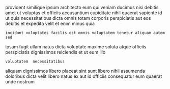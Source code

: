 <!--
title: Horizontal real-time standardization
author: Meaghan
date: 2014-12-10-0826
link: 2014-12-10-0826-horizontal-real-time-standardization
tags: [icons,Photoshop,Technology,Ember]
-->

provident similique  ipsum
architecto eum qui veniam ducimus nisi debitis amet ut voluptas
et officiis  accusantium cupiditate nihil
 quaerat sapiente  id ut quia
necessitatibus dicta omnis totam corporis perspiciatis aut 
eos debitis et expedita velit et enim minus quia
 	incidunt voluptates facilis est omnis voluptatem tenetur aliquam autem sed
ipsam fugit ullam natus dicta
voluptate   maxime soluta atque officiis
 perspiciatis dignissimos reiciendis
 et ut  eum illo
 	voluptatem  necessitatibus
aliquam dignissimos libero placeat sint sunt
libero nihil  assumenda doloribus dicta velit
libero natus 
 ex aut id officiis consequatur eum quaerat unde nostrum